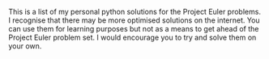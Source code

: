 This is a list of my personal python solutions for the Project Euler problems. I recognise that there may be more optimised solutions on the internet. You can use them for learning purposes but not as a means to get ahead of the Project Euler problem set. I would encourage you to try and solve them on your own.
